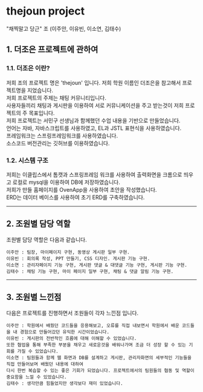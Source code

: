 # thejoun project 
"채찍말고 당근" 조 (이주안, 이유빈, 이소연, 김태수)

## 1. 더조은 프로젝트에 관하여

### 1.1. 더조은 이란?
저희 조의 프로젝트 명은 'thejoun' 입니다. 저희 학원 이름인 더조은을 참고해서 프로젝트명을 지었습니다.  
저희 프로젝트의 주제는 채팅 커뮤니티입니다.  
사용자들끼리 채팅과 게시판을 이용하여 서로 커뮤니케이션을 주고 받는것이 저희 프로젝트의 주 목표입니다.  
저희 프로젝트는 서민구 선생님과 함께했던 수업 내용을 기반으로 만들었습니다.  
언어는 자바, 자바스크립트를 사용하였고, EL과 JSTL 표현식을 사용하였습니다.  
프레임워크는 스프링프레임워크를 사용하였습니다.  
소스코드 버전관리는 깃허브를 이용하였습니다.  

### 1.2. 시스템 구조
저희는 이클립스에서 톰캣과 스프링프레임 워크를 사용하여 출력화면을 크롬으로 띄우고 로컬로 mysql을 이용하여 DB에 저장하였습니다.  
저희가 만들 홈페이지를 OvenApp을 사용하여 초안을 작성했습니다.  
ERD는 데이터 베이스를 사용하여 초기 ERD를 구축하였습니다.  

<hr>

## 2. 조원별 담당 역할
조원별 담당 역할은 다음과 같습니다.
```
이주안 : 팀장, 마이페이지 구현, 동영상 게시판 일부 구현.
이유빈 : 회의록 작성, PPT 만들기, CSS 디자인. 게시판 기능 구현.
이소연 : 관리자페이지 기능 구현, 게시판 댓글 & 대댓글 기능 구현, 게시판 기능 구현.
김태수 : 채팅 기능 구현, 마이 페이지 일부 구현, 채팅 & 댓글 알림 기능 구현.
```

<hr>

## 3. 조원별 느낀점
다음은 프로젝트를 진행하면서 조원들이 각자 느낀점 입니다.
```
이주안 : 학원에서 배웠던 코드들을 응용해보고, 오류를 직접 내보면서 학원에서 배운 코드들을 내 경험으로 만들어갔던 유익한 시간이었습니다.  
이유빈 : 게시판의 전반적인 흐름에 대해 이해할 수 있었습니다.  
또한 협업을 통해 부족한 부분을 채우고 새로운것을 배워나가며 조금 더 성장 할 수 있는 기회를 가질 수 있었습니다.  
이소연 : 팀원들과 함께 웹 화면과 DB를 설계하고 게시판, 관리자화면의 세부적인 기능들을 직접 만들어보며 배웠던 내용에 대하여  
다시 한번 복습할 수 있는 좋은 기회가 되었습니다. 프로젝트에서의 팀원들의 협동 및 역할이 중요함을 느낄 수 있었습니다.  
김태수 : 생각만큼 힘들었지만 생각보다 재미 있었습니다.
```
